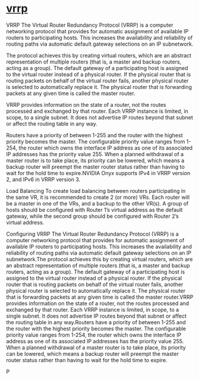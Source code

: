 # **[vrrp](https://docs.nvidia.com/networking/display/onyxv3102002/vrrp)**

VRRP
The Virtual Router Redundancy Protocol (VRRP) is a computer networking protocol that provides for automatic assignment of available IP routers to participating hosts. This increases the availability and reliability of routing paths via automatic default gateway selections on an IP subnetwork.

The protocol achieves this by creating virtual routers, which are an abstract representation of multiple routers (that is, a master and backup routers, acting as a group). The default gateway of a participating host is assigned to the virtual router instead of a physical router. If the physical router that is routing packets on behalf of the virtual router fails, another physical router is selected to automatically replace it. The physical router that is forwarding packets at any given time is called the master router.

VRRP provides information on the state of a router, not the routes processed and exchanged by that router. Each VRRP instance is limited, in scope, to a single subnet. It does not advertise IP routes beyond that subnet or affect the routing table in any way.

Routers have a priority of between 1-255 and the router with the highest priority becomes the master. The configurable priority value ranges from 1-254, the router which owns the interface IP address as one of its associated IP addresses has the priority value 255. When a planned withdrawal of a master router is to take place, its priority can be lowered, which means a backup router will preempt the master router status rather than having to wait for the hold time to expire.NVIDIA Onyx supports IPv4 in VRRP version 2, and IPv6 in VRRP version 3.

Load Balancing
To create load balancing between routers participating in the same VR, it is recommended to create 2 (or more) VRs. Each router will be a master in one of the VRs, and a backup to the other VR(s). A group of hosts should be configured with Router 1’s virtual address as the default gateway, while the second group should be configured with Router 2’s virtual address.

Configuring VRRP
The Virtual Router Redundancy Protocol (VRRP) is a computer networking protocol that provides for automatic assignment of available IP routers to participating hosts. This increases the availability and reliability of routing paths via automatic default gateway selections on an IP subnetwork.The protocol achieves this by creating virtual routers, which are an abstract representation of multiple routers (that is, a master and backup routers, acting as a group). The default gateway of a participating host is assigned to the virtual router instead of a physical router. If the physical router that is routing packets on behalf of the virtual router fails, another physical router is selected to automatically replace it. The physical router that is forwarding packets at any given time is called the master router.VRRP provides information on the state of a router, not the routes processed and exchanged by that router. Each VRRP instance is limited, in scope, to a single subnet. It does not advertise IP routes beyond that subnet or affect the routing table in any way.Routers have a priority of between 1-255 and the router with the highest priority becomes the master. The configurable priority value ranges from 1-254, the router which owns the interface IP address as one of its associated IP addresses has the priority value 255. When a planned withdrawal of a master router is to take place, its priority can be lowered, which means a backup router will preempt the master router status rather than having to wait for the hold time to expire.

P
